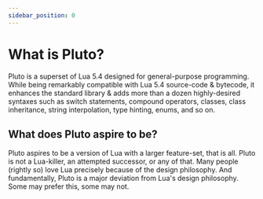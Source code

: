 ```yaml
---
sidebar_position: 0
---
```


# What is Pluto?
Pluto is a superset of Lua 5.4 designed for general-purpose programming. While being remarkably compatible with Lua 5.4 source-code & bytecode, it enhances the standard library & adds more than a dozen highly-desired syntaxes such as switch statements, compound operators, classes, class inheritance, string interpolation, type hinting, enums, and so on.

## What does Pluto aspire to be?
Pluto aspires to be a version of Lua with a larger feature-set, that is all. Pluto is not a Lua-killer, an attempted successor, or any of that. Many people (rightly so) love Lua precisely because of the design philosophy. And fundamentally, Pluto is a major deviation from Lua's design philosophy. Some may prefer this, some may not.